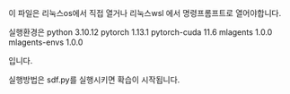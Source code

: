 이 파일은 리눅스os에서 직접 열거나 리눅스wsl 에서 명령프롬프트로 열어야합니다. 

실행환경은
python                    3.10.12 
pytorch                   1.13.1
pytorch-cuda              11.6
mlagents                  1.0.0 
mlagents-envs             1.0.0

입니다. 

실행방법은 sdf.py를 실행시키면 확습이 시작됩니다.
